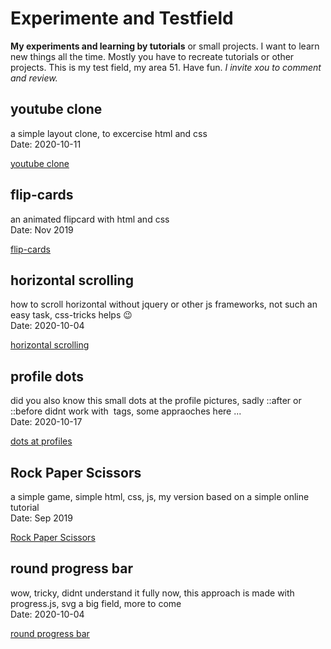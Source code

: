 # Experimente and Testfield
**My experiments and learning by tutorials** or small projects. I want to learn new things all the time. Mostly you have to recreate tutorials or other projects. This is my test field, my area 51. Have fun. *I invite xou to comment and review.*

## youtube clone

a simple layout clone, to excercise html and css<br />
Date: 2020-10-11

[youtube clone](./youtube-clone/README.md)

## flip-cards

an animated flipcard with html and css<br />
Date: Nov 2019

[flip-cards](./flip-cards-tutorial/README.md)

## horizontal scrolling

how to scroll horizontal without jquery or other js frameworks, not such an easy task, css-tricks helps 😉 <br />
Date: 2020-10-04

[horizontal scrolling](./Horizontal-Scrolling/README.md)

## profile dots

did you also know this small dots at the profile pictures, sadly ::after or ::before didnt work with <img> tags, some appraoches here ...<br />
Date: 2020-10-17

[dots at profiles](./profile-dot/README.md)

## Rock Paper Scissors

a simple game, simple html, css, js, my version based on a simple online tutorial<br />
Date: Sep 2019

[Rock Paper Scissors](./Rock-paper-scissors/README.md)

## round progress bar

wow, tricky, didnt understand it fully now, this approach is made with progress.js, svg a big field, more to come<br />
Date: 2020-10-04

[round progress bar](./round-progress-bar/README.md)

